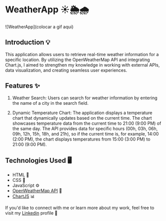 
# WeatherApp ☀️🌦️🌧️

![WeatherApp](colocar a gif aqui)


## Introduction 💡

This application allows users to retrieve real-time weather information for a specific location. By utilizing the OpenWeatherMap API and integrating Chart.js, I aimed to strengthen my knowledge in working with external APIs, data visualization, and creating seamless user experiences.

## Features ✨

1. Weather Search: Users can search for weather information by entering the name of a city in the search field.

2. Dynamic Temperature Chart: The application displays a temperature chart that dynamically updates based on the current time. The chart showcases temperature data from the current time to 21:00 (9:00 PM) of the same day. The API provides data for specific hours (00h, 03h, 06h, 09h, 12h, 15h, 18h, and 21h), so if the current time is, for example, 14:00 (2:00 PM), the chart displays temperatures from 15:00 (3:00 PM) to 21:00 (9:00 PM).

## Technologies Used 🖥️
- HTML 📄
- CSS 🎨
- JavaScript ⚙️
- [OpenWeatherMap API](https://openweathermap.org/api) 🔗
- [ChartJS](https://www.chartjs.org) 📊

If you'd like to connect with me or learn more about my work, feel free to visit my [Linkedin](https://www.linkedin.com/in/renato-luz-a1402b263/) profile 👋 
